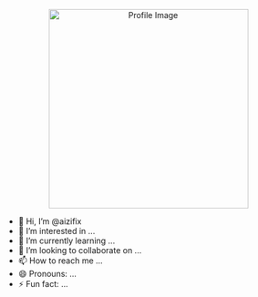 <p align="center">
  <img src="https://example.com/path/to/image.png](https://i.imgur.com/a7s4g5B.jpeg" width="350" title="Profile Image">
</p>


- 👋 Hi, I’m @aizifix
- 👀 I’m interested in ...
- 🌱 I’m currently learning ...
- 💞️ I’m looking to collaborate on ...
- 📫 How to reach me ...
- 😄 Pronouns: ...
- ⚡ Fun fact: ...

<!---
aizifix/aizifix is a ✨ special ✨ repository because its `README.md` (this file) appears on your GitHub profile.
You can click the Preview link to take a look at your changes.
--->
